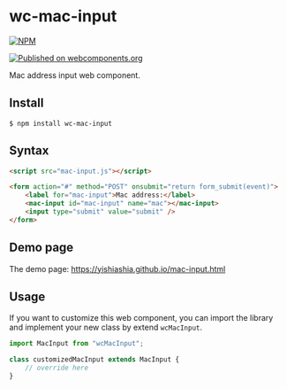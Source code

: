 # wc-mac-input
[![NPM](https://nodei.co/npm/wc-mac-input.png?mini=true)](https://www.npmjs.com/package/wc-mac-input)

[![Published on webcomponents.org](https://img.shields.io/badge/webcomponents.org-published-blue.svg)](https://www.webcomponents.org/element/yishiashia/wc-mac-input)


Mac address input web component.



## Install

    $ npm install wc-mac-input

## Syntax

```html
<script src="mac-input.js"></script>

<form action="#" method="POST" onsubmit="return form_submit(event)">
    <label for="mac-input">Mac address:</label>
    <mac-input id="mac-input" name="mac"></mac-input>
    <input type="submit" value="submit" />
</form>
```

## Demo page
The demo page: https://yishiashia.github.io/mac-input.html
## Usage

If you want to customize this web component, you can import the library and 
implement your new class by extend `wcMacInput`.

```js
import MacInput from "wcMacInput";

class customizedMacInput extends MacInput {
    // override here
}

```
